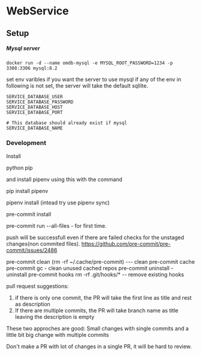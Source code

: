 # WebService

## Setup

##### Mysql server

`docker run -d --name omdb-mysql -e MYSQL_ROOT_PASSWORD=1234 -p 3308:3306 mysql:8.2`

set env varibles if you want the server to use mysql if any of the env in following is not set, the server will take the default sqllite.

```
SERVICE_DATABASE_USER
SERVICE_DATABASE_PASSWORD
SERVICE_DATABASE_HOST
SERVICE_DATABASE_PORT

# This database should already exist if mysql
SERVICE_DATABASE_NAME
```

### Development

Install

python
pip

and install pipenv using this with the command

pip install pipenv


pipenv install (intead try use pipenv sync)

pre-commit install

pre-commit run --all-files - for first time.

push will be successfull even if there are failed checks for the unstaged changes(non commited files).
https://github.com/pre-commit/pre-commit/issues/2486

pre-commit clean (rm -rf ~/.cache/pre-commit)  --- clean pre-commit cache
pre-commit gc - clean unused cached repos
pre-commit uninstall - uninstall pre-commit hooks
rm -rf .git/hooks/* -- remove existing hooks


pull request suggestions:
1. if there is only one commit, the PR will take the first line as title and rest as description
2. If there are multiple commits, the PR will take branch name as title leaving the description is empty

These two approches are good:
Small changes with single commits
and a little bit big change with multiple commits

Don't make a PR with lot of changes in a single PR, it will be hard to review.
